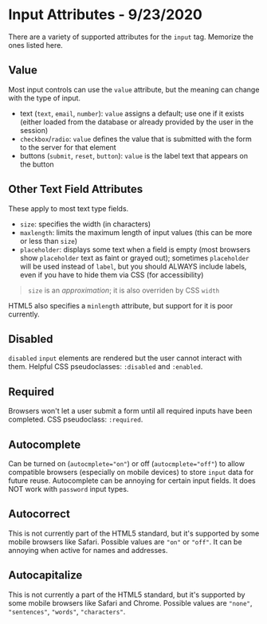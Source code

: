 
# Input Attributes - 9/23/2020

There are a variety of supported attributes for the `input` tag. Memorize the ones listed here.

## Value

Most input controls can use the `value` attribute, but the meaning can change with the type of input.

* text (`text`, `email`, `number`): `value` assigns a default; use one if it exists (either loaded from the database or already provided by the user in the session)
* `checkbox`/`radio`: `value` defines the value that is submitted with the form to the server for that element
* buttons (`submit`, `reset`, `button`): `value` is the label text that appears on the button

## Other Text Field Attributes

These apply to most text type fields.

* `size`: specifies the width (in characters)
* `maxlength`: limits the maximum length of input values (this can be more or less than `size`)
* `placeholder`: displays some text when a field is empty (most browsers show `placeholder` text as faint or grayed out); sometimes `placeholder` will be used instead of `label`, but you should ALWAYS include labels, even if you have to hide them via CSS (for accessibility)

> `size` is an *approximation*; it is also overriden by CSS `width`

HTML5 also specifies a `minlength` attribute, but support for it is poor currently.

## Disabled

`disabled` `input` elements are rendered but the user cannot interact with them. Helpful CSS pseudoclasses: `:disabled` and `:enabled`.

## Required

Browsers won't let a user submit a form until all required inputs have been completed. CSS pseudoclass: `:required`.

## Autocomplete

Can be turned on (`autocmplete="on"`) or off (`autocmplete="off"`) to allow compatible browsers (especially on mobile devices) to store `input` data for future reuse. Autocomplete can be annoying for certain input fields. It does NOT work with `password` input types.

## Autocorrect

This is not currently part of the HTML5 standard, but it's supported by some mobile browsers like Safari. Possible values are `"on"` or `"off"`. It can be annoying when active for names and addresses.

## Autocapitalize

This is not currently a part of the HTML5 standard, but it's supported by some mobile browsers like Safari and Chrome. Possible values are `"none"`, `"sentences"`, `"words"`, `"characters"`.
